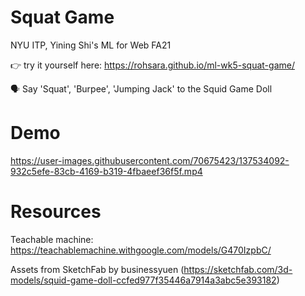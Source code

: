 # Squat Game
NYU ITP, Yining Shi's ML for Web FA21 

👉 try it yourself here: https://rohsara.github.io/ml-wk5-squat-game/

🗣 Say 'Squat', 'Burpee', 'Jumping Jack' to the Squid Game Doll 


# Demo




https://user-images.githubusercontent.com/70675423/137534092-932c5efe-83cb-4169-b319-4fbaeef36f5f.mp4





# Resources

Teachable machine: https://teachablemachine.withgoogle.com/models/G470IzpbC/

Assets from SketchFab by businessyuen (https://sketchfab.com/3d-models/squid-game-doll-ccfed977f35446a7914a3abc5e393182)
